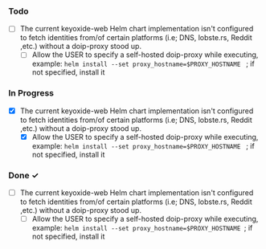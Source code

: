 ### Todo

- [ ] The current keyoxide-web Helm chart implementation isn't configured to fetch identities from/of certain platforms (i.e; DNS, lobste.rs, Reddit ,etc.) without a doip-proxy stood up. 
  - [ ] Allow the USER to specify a self-hosted doip-proxy while executing, example: ```helm install --set proxy_hostname=$PROXY_HOSTNAME ``` ; if not specified, install it

### In Progress  

- [x] The current keyoxide-web Helm chart implementation isn't configured to fetch identities from/of certain platforms (i.e; DNS, lobste.rs, Reddit ,etc.) without a doip-proxy stood up. 
  - [x] Allow the USER to specify a self-hosted doip-proxy while executing, example: ```helm install --set proxy_hostname=$PROXY_HOSTNAME ``` ; if not specified, install it

### Done ✓  

- [ ] The current keyoxide-web Helm chart implementation isn't configured to fetch identities from/of certain platforms (i.e; DNS, lobste.rs, Reddit ,etc.) without a doip-proxy stood up. 
  - [ ] Allow the USER to specify a self-hosted doip-proxy while executing, example: ```helm install --set proxy_hostname=$PROXY_HOSTNAME ```; if not specified, install it
